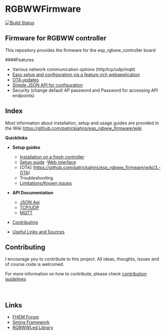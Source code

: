# RGBWWFirmware
[![Build Status](https://travis-ci.org/patrickjahns/esp_rgbww_firmware.svg?branch=master)](https://travis-ci.org/patrickjahns/esp_rgbww_firmware)
## Firmware for RGBWW controller
This repository provides the firmware for the esp_rgbww_controller board

####Features
 * Various network communication options (http/tcp/udp/mqtt)
 * [Easy setup and configuration via a feature rich webapplication](https://github.com/patrickjahns/esp_rgbww_firmware/wiki/1.2-Initial-Setup)
 * [OTA updates](https://github.com/patrickjahns/esp_rgbww_firmware/wiki/3.-OTA)
 * [Simple JSON API for configuration](https://github.com/patrickjahns/esp_rgbww_firmware/wiki/2.1-JSON-API-reference)
 * Security (change default AP password and Password for accessing API endpoints)

## Index
Most information about installation, setup and usage guides are provided in the Wiki
https://github.com/patrickjahns/esp_rgbww_firmware/wiki

__Quicklinks__
- __Setup guides__
  - [Installation on a fresh controller](https://github.com/patrickjahns/esp_rgbww_firmware/wiki/1.1-Flashing)
  - [Setup guide](https://github.com/patrickjahns/esp_rgbww_firmware/wiki/1.2-Initial-Setup)
  -[Web interface](https://github.com/patrickjahns/esp_rgbww_firmware/wiki/1.3-Web-Interface)
  - [OTA] (https://github.com/patrickjahns/esp_rgbww_firmware/wiki/3.-OTA)
  - Troubleshooting
  - [Limitations/Known issues](https://github.com/patrickjahns/esp_rgbww_firmware/wiki/4.-Limitations-and-known-issues)
- __API Documentation__
  - [JSON Api](https://github.com/patrickjahns/esp_rgbww_firmware/wiki/2.1-JSON-API-reference)
  - [TCP/UDP](https://github.com/patrickjahns/esp_rgbww_firmware/wiki/2.2-TCP-UDP-reference)
  - [MQTT](https://github.com/patrickjahns/esp_rgbww_firmware/wiki/2.3-MQTT-reference)

- [Contributing](#contributing)
- [Useful Links and Sources](#links)



## Contributing

I encourage you to contribute to this project. All ideas, thoughts, issues and of course code is welcomed.  

For more information on how to contribute, please check [contribution guidelines](CONTRIBUTING.md)  
<br><br>

## Links

- [FHEM Forum](http://forum.fhem.de/)
- [Sming Framework](https://github.com/SmingHub/Sming)
- [RGBWWLed Library](https://github.com/patrickjahns/RGBWWLed)
